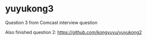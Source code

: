 # yuyukong3
Question 3 from Comcast interview question

Also finished question 2:
https://github.com/kongyuyu/yuyukong2

